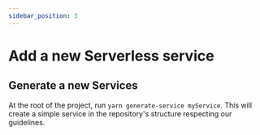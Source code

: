 ```yaml
---
sidebar_position: 3
---
```


# Add a new Serverless service

## Generate a new Services

At the root of the project, run `yarn generate-service myService`. This will create a simple service in the repository's structure respecting our guidelines.
